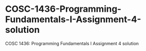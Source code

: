 # COSC-1436-Programming-Fundamentals-I-Assignment-4-solution
COSC 1436: Programming Fundamentals I Assignment 4 solution
